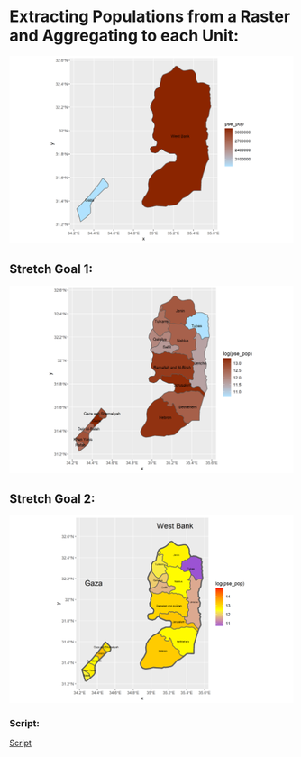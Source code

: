 # Extracting Populations from a Raster and Aggregating to each Unit:
![](pse_pop_19.png)



## Stretch Goal 1:

![](pse_pop_19_S1.png)

## Stretch Goal 2:

![](pse_pop19Stretch2.png)

### Script:
[Script](8_28_ExtractingScript.R)
